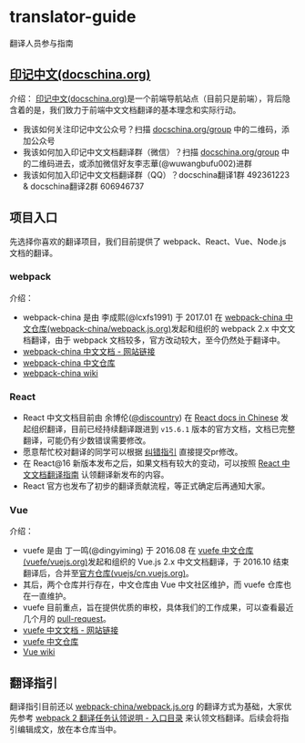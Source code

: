 # translator-guide
翻译人员参与指南

## [印记中文(docschina.org)](https://docschina.org)

介绍：
[印记中文(docschina.org)](https://docschina.org)是一个前端导航站点（目前只是前端），背后隐含着的是，我们致力于前端中文文档翻译的基本理念和实际行动。

* 我该如何关注印记中文公众号？扫描 [docschina.org/group](https://docschina.org/group) 中的二维码，添加公众号
* 我该如何加入印记中文文档翻译群（微信）？扫描 [docschina.org/group](https://docschina.org/group) 中的二维码进去，或添加微信好友李志華(@wuwangbufu002)进群
* 我该如何加入印记中文文档翻译群（QQ）？docschina翻译1群 492361223 & docschina翻译2群 606946737


## 项目入口

先选择你喜欢的翻译项目，我们目前提供了 webpack、React、Vue、Node.js 文档的翻译。

### webpack

介绍：
* webpack-china 是由 李成熙(@lcxfs1991) 于 2017.01 在 [webpack-china 中文仓库(webpack-china/webpack.js.org)](https://github.com/webpack-china/webpack.js.org)发起和组织的 webpack 2.x 中文文档翻译，由于 webpack 文档较多，官方改动较大，至今仍然处于翻译中。
* [webpack-china 中文文档 - 网站链接](https://doc.webpack-china.org)
* [webpack-china 中文仓库](https://github.com/webpack-china/webpack.js.org)
* [webpack-china wiki](https://github.com/webpack-china/webpack.js.org/wiki)

### React

* React 中文文档目前由 余博伦([@discountry](https://github.com/discountry)) 在 [React docs in Chinese](https://github.com/discountry/react) 发起组织翻译，目前已经持续翻译跟进到 `v15.6.1` 版本的官方文档，文档已完整翻译，可能仍有少数错误需要修改。
* 愿意帮忙校对翻译的同学可以根据 [纠错指引](https://github.com/discountry/react/blob/master/README.md) 直接提交pr修改。
* 在 React@16 新版本发布之后，如果文档有较大的变动，可以按照 [React 中文文档翻译指南](https://github.com/discountry/react/tree/master/docs) 认领翻译新发布的内容。
* React 官方也发布了初步的翻译贡献流程，等正式确定后再通知大家。

### Vue

介绍：
* vuefe 是由 丁一鸣(@dingyiming) 于 2016.08 在 [vuefe 中文仓库(vuefe/vuejs.org)](https://github.com/vuefe/vuejs.org)发起和组织的 Vue.js 2.x 中文文档翻译，于 2016.10 结束翻译后，合并至[官方仓库(vuejs/cn.vuejs.org)](https://github.com/vuejs/cn.vuejs.org)。
* 其后，两个仓库并行存在，中文仓库由 Vue 中文社区维护，而 vuefe 仓库也在一直维护。
* vuefe 目前重点，旨在提供优质的审校，具体我们的工作成果，可以查看最近几个月的 [pull-request](https://github.com/vuefe/vuejs.org/pulls)。
* [vuefe 中文文档 - 网站链接](https://vuefe.cn/v2/guide/)
* [vuefe 中文仓库](https://github.com/vuefe/vuejs.org)
* [Vue wiki](https://github.com/vuefe/vuejs.org/wiki)


## 翻译指引
翻译指引目前还以 [webpack-china/webpack.js.org](https://github.com/webpack-china/webpack.js.org/) 的翻译方式为基础，大家优先参考 [webpack 2 翻译任务认领说明 - 入口目录](https://github.com/webpack-china/webpack.js.org/issues/17) 来认领文档翻译。后续会将指引编辑成文，放在本仓库当中。
